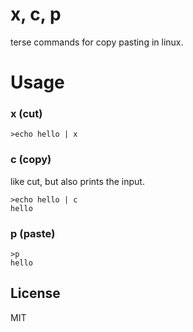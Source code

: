 # x, c, p

terse commands for copy pasting in linux.

# Usage

### x (cut)

``` 
>echo hello | x
```

### c (copy)

like cut, but also prints the input.
``` 
>echo hello | c
hello
```

### p (paste)

```
>p
hello
```

## License

MIT
